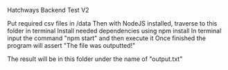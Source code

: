 Hatchways Backend Test V2

Put required csv files in /data
Then with NodeJS installed, traverse to this folder in terminal
Install needed dependencies using npm install
In terminal input the command "npm start" and then execute it
Once finished the program will assert "The file was outputted!"

The result will be in this folder under the name of "output.txt"
